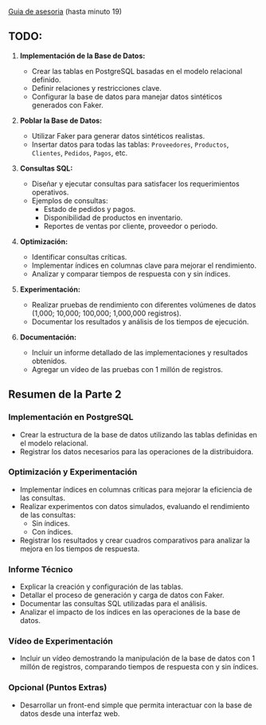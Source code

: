 [Guia de asesoria](https://utec.zoom.us/rec/play/iQCioZjgNJaDvpgoizvUyXcvnn53nvw7pL0dFRKldyjGcRgJog3VYYVMAvR9EcO3NRb_LaRA3aP7QsB4.49yaF2lKIQBzV7k0?canPlayFromShare=true&from=share_recording_detail&continueMode=true&componentName=rec-play&originRequestUrl=https%3A%2F%2Futec.zoom.us%2Frec%2Fshare%2FtT2kX-ECbpgnmfoK20QP6IFzs6uIpQ0j3BDQ_7HACuJMyWFhkfNstQXRmNxyH4A.pGIGNwY6NhCzc8kH) (hasta minuto 19)

## TODO:

1. **Implementación de la Base de Datos:**
   - Crear las tablas en PostgreSQL basadas en el modelo relacional definido.
   - Definir relaciones y restricciones clave.
   - Configurar la base de datos para manejar datos sintéticos generados con Faker.

2. **Poblar la Base de Datos:**
   - Utilizar Faker para generar datos sintéticos realistas.
   - Insertar datos para todas las tablas: `Proveedores`, `Productos`, `Clientes`, `Pedidos`, `Pagos`, etc.

3. **Consultas SQL:**
   - Diseñar y ejecutar consultas para satisfacer los requerimientos operativos.
   - Ejemplos de consultas:
     - Estado de pedidos y pagos.
     - Disponibilidad de productos en inventario.
     - Reportes de ventas por cliente, proveedor o periodo.

4. **Optimización:**
   - Identificar consultas críticas.
   - Implementar índices en columnas clave para mejorar el rendimiento.
   - Analizar y comparar tiempos de respuesta con y sin índices.

5. **Experimentación:**
   - Realizar pruebas de rendimiento con diferentes volúmenes de datos (1,000; 10,000; 100,000; 1,000,000 registros).
   - Documentar los resultados y análisis de los tiempos de ejecución.

6. **Documentación:**
   - Incluir un informe detallado de las implementaciones y resultados obtenidos.
   - Agregar un vídeo de las pruebas con 1 millón de registros.

## Resumen de la Parte 2

### Implementación en PostgreSQL
- Crear la estructura de la base de datos utilizando las tablas definidas en el modelo relacional.
- Registrar los datos necesarios para las operaciones de la distribuidora.

### Optimización y Experimentación
- Implementar índices en columnas críticas para mejorar la eficiencia de las consultas.
- Realizar experimentos con datos simulados, evaluando el rendimiento de las consultas:
  - Sin índices.
  - Con índices.
- Registrar los resultados y crear cuadros comparativos para analizar la mejora en los tiempos de respuesta.

### Informe Técnico
- Explicar la creación y configuración de las tablas.
- Detallar el proceso de generación y carga de datos con Faker.
- Documentar las consultas SQL utilizadas para el análisis.
- Analizar el impacto de los índices en las operaciones de la base de datos.

### Vídeo de Experimentación
- Incluir un vídeo demostrando la manipulación de la base de datos con 1 millón de registros, comparando tiempos de respuesta con y sin índices.

### Opcional (Puntos Extras)
- Desarrollar un front-end simple que permita interactuar con la base de datos desde una interfaz web.
